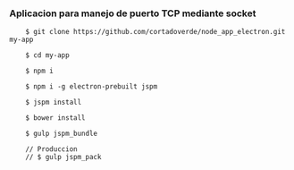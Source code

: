 ### Aplicacion para manejo de puerto TCP mediante socket

```
    $ git clone https://github.com/cortadoverde/node_app_electron.git my-app
    
    $ cd my-app
    
    $ npm i
    
    $ npm i -g electron-prebuilt jspm
    
    $ jspm install
    
    $ bower install
    
    $ gulp jspm_bundle

    // Produccion
    // $ gulp jspm_pack

```